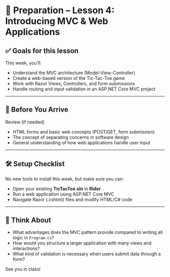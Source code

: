 # 🧰 Preparation – Lesson 4: Introducing MVC & Web Applications

## ✅ Goals for this lesson

This week, you’ll:

- Understand the MVC architecture (Model-View-Controller)
- Create a web-based version of the Tic-Tac-Toe game
- Work with Razor Views, Controllers, and form submissions
- Handle routing and input validation in an ASP.NET Core MVC project

---

## 🧠 Before You Arrive

Review (if needed)

- HTML forms and basic web concepts (POST/GET, form submission)
- The concept of separating concerns in software design
- General understanding of how web applications handle user input

---

## 🛠 Setup Checklist

No new tools to install this week, but make sure you can:

- Open your existing **TicTacToe.sln** in **Rider**
- Run a web application using ASP.NET Core MVC
- Navigate Razor (.cshtml) files and modify HTML/C# code

---

## 💬 Think About

- What advantages does the MVC pattern provide compared to writing all logic in `Program.cs`?
- How would you structure a larger application with many views and interactions?
- What kind of validation is necessary when users submit data through a form?

See you in class!
